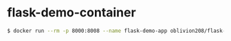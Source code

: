 # flask-demo-container

``` bash
$ docker run --rm -p 8000:8008 --name flask-demo-app oblivion208/flask-demo-container
```